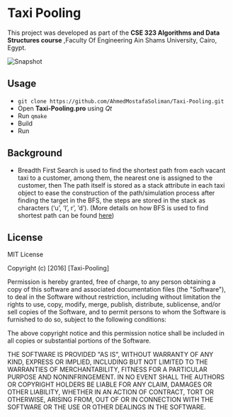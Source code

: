 # Taxi Pooling

This project was developed as part of the **CSE 323 Algorithms and Data Structures course**  ,Faculty Of Engineering Ain Shams University, Cairo, Egypt.

![Snapshot](http://i.imgur.com/08U5MZw.png "Snapshot 1")

## Usage
- `git clone https://github.com/AhmedMostafaSoliman/Taxi-Pooling.git`
- Open **Taxi-Pooling.pro** using _Qt_ 
- Run `qmake`
- Build
- Run 

## Background
- Breadth First Search​ is used to find the shortest path from each vacant taxi
to a customer, among them, the nearest one is assigned to the customer, then
The path itself is stored as a stack attribute in each taxi object to ease the
construction of the path/simulation process after finding the target in the
BFS, the steps are stored in the stack as characters (‘u’, ’l’, r’, ’d’).
(More details on how BFS is used to find shortest path can be found [here](http://stackoverflow.com/a/18778681/2762279))

## License

MIT License

Copyright (c) [2016] [Taxi-Pooling]

Permission is hereby granted, free of charge, to any person obtaining a copy
of this software and associated documentation files (the "Software"), to deal
in the Software without restriction, including without limitation the rights
to use, copy, modify, merge, publish, distribute, sublicense, and/or sell
copies of the Software, and to permit persons to whom the Software is
furnished to do so, subject to the following conditions:

The above copyright notice and this permission notice shall be included in all
copies or substantial portions of the Software.

THE SOFTWARE IS PROVIDED "AS IS", WITHOUT WARRANTY OF ANY KIND, EXPRESS OR
IMPLIED, INCLUDING BUT NOT LIMITED TO THE WARRANTIES OF MERCHANTABILITY,
FITNESS FOR A PARTICULAR PURPOSE AND NONINFRINGEMENT. IN NO EVENT SHALL THE
AUTHORS OR COPYRIGHT HOLDERS BE LIABLE FOR ANY CLAIM, DAMAGES OR OTHER
LIABILITY, WHETHER IN AN ACTION OF CONTRACT, TORT OR OTHERWISE, ARISING FROM,
OUT OF OR IN CONNECTION WITH THE SOFTWARE OR THE USE OR OTHER DEALINGS IN THE
SOFTWARE.
